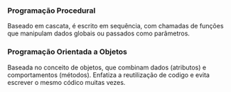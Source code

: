 ### Programação Procedural
Baseado em cascata, é escrito em sequência, com chamadas de funções que manipulam dados globais ou passados como parâmetros.

### Programação Orientada a Objetos
Baseada no conceito de objetos, que combinam dados (atributos) e comportamentos (métodos). Enfatiza a reutilização de codigo e evita escrever o mesmo códico muitas vezes.